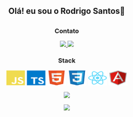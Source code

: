 <h2 align="center">Olá! eu sou o Rodrigo Santos👋<h2>
     
 <h3 align="center">Contato</h3>  
   
   <div align="center">
      <a href="mailto: rodrigofarias5150@gmail.com" target="_blank"><img src="https://img.shields.io/badge/-Gmail-%23EA4335?style=for-the-badge&logo=gmail&logoColor=white"</a>
      <a href="https://github.com/rodrigosant0s/" target="_blank"><img src="https://img.shields.io/badge/GitHub-100000?style=for-the-badge&logo=github&logoColor=white"></a>
   </div>    
   
 <h3 align="center">Stack</h3>  
   
 <div  align="center">
    
  <img align="center" alt="Icon-Js" height="40" width="50" src="https://raw.githubusercontent.com/devicons/devicon/master/icons/javascript/javascript-plain.svg">
  <img align="center" alt="Icon-Ts" height="40" width="50" src="https://raw.githubusercontent.com/devicons/devicon/master/icons/typescript/typescript-plain.svg">
  <img align="center" alt="Icon-HTML" height="40" width="50" src="https://raw.githubusercontent.com/devicons/devicon/master/icons/html5/html5-original.svg">
  <img align="center" alt="Icon-CSS" height="40" width="50" src="https://raw.githubusercontent.com/devicons/devicon/master/icons/css3/css3-original.svg">
  <img align="center" alt="Icon-React" height="40" width="50" src="https://raw.githubusercontent.com/devicons/devicon/master/icons/react/react-original.svg">
  <img align="center" alt="Icon-Angular" height="40" width="50" src="https://raw.githubusercontent.com/devicons/devicon/master/icons/angularjs/angularjs-original.svg">
    
</div>
      
 <br>     
   
 <div align="center">
    
   <img height="180em" src="https://github-readme-stats.vercel.app/api?username=rodrigosant0s&show_icons=true&theme=tokyonight&include_all_commits=true&count_private=true"/>
    <br><p></p>
   <img height="160em" src="https://github-readme-stats.vercel.app/api/top-langs/?username=rodrigosant0s&layout=compact&langs_count=7&theme=default"/>
    
</div>
